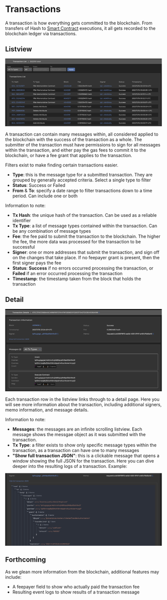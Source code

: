 # Transactions

A transaction is how everything gets committed to the blockchain. From transfers of Hash to [Smart Contract](/docs/pb/modules/provwasm-smart-contracts.md) executions, it all gets recorded to the blockchain ledger via transactions.

## Listview

![A list of the most recent transactions committed to the blockchain](/img/explorer/tx-list.png)

A transaction can contain many messages within, all considered applied to the blockchain with the success of the transaction as a whole. The submitter of the transaction must have permissions to sign for all messages within the transaction, and either pay the gas fees to commit it to the blockchain, or have a fee grant that applies to the transaction.

Filters exist to make finding certain transactions easier.&#x20;

- **Type**: this is the message type for a submitted transaction. They are grouped by generally accepted criteria. Select a single type to filter
- **Status**: Success or Failed
- **From** & **To**: specify a date range to filter transactions down to a time period. Can include one or both

Information to note:

- **Tx Hash**: the unique hash of the transaction. Can be used as a reliable identifier&#x20;
- **Tx Type**: a list of message types contained within the transaction. Can be any combination of message types
- **Fee**: the fee paid to submit the transaction to the blockchain. The higher the fee, the more data was processed for the transaction to be successful
- **Signer**: one or more addresses that submit the transaction, and sign off on the changes that take place. If no feepayer grant is present, then the first signer pays the fee
- **Status**: **Success** if no errors occurred processing the transaction, or **Failed** if an error occurred processing the transaction
- **Timestamp**: the timestamp taken from the block that holds the transaction

## Detail

![Transaction Detail overview](/img/explorer/tx-detail.png)

Each transaction row in the listview links through to a detail page. Here you will see more information about the transaction, including additional signers, memo information, and message details.

Information to note:

- **Messages**: the messages are an infinite scrolling listview. Each message shows the messgae object as it was submitted with the transaction.&#x20;
- **Tx Type**: a filter exists to show only specific message types within the transaction, as a transaction can have one to many messages
- **"Show full transaction JSON"**: this is a clickable message that opens a window showing the full JSON for the transaction. Here you can dive deeper into the resulting logs of a transaction. Example:

![Collapsible box showing the full JSON for a transaction](/img/explorer/tx-raw-details.png)

## Forthcoming

As we glean more information from the blockchain, additional features may include:

- A feepayer field to show who actually paid the transaction fee
- Resulting event logs to show results of a transaction message
